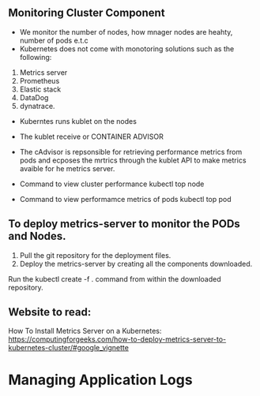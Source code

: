 ## Monitoring Cluster Component 
* We monitor the number of nodes, how mnager nodes are heahty, number of pods e.t.c 
* Kubernetes does not come with monotoring solutions such as the following:
1. Metrics server 
2. Prometheus 
3. Elastic stack 
4. DataDog 
4. dynatrace.  

* Kuberntes runs kublet on the nodes 
* The kublet receive or CONTAINER ADVISOR 
* The cAdvisor is repsonsible for retrieving performance metrics from pods and ecposes the mrtrics through the kublet API to make metrics avaible for he metrics server. 

* Command to view cluster performance 
kubectl top node 

* Command to view performamce metrics of pods 
kubectl top pod 

## To deploy metrics-server to monitor the PODs and Nodes. 
1. Pull the git repository for the deployment files.
2. Deploy the metrics-server by creating all the components downloaded.

Run the kubectl create -f . command from within the downloaded repository.

## Website to read:
 How To Install Metrics Server on a Kubernetes:
 https://computingforgeeks.com/how-to-deploy-metrics-server-to-kubernetes-cluster/#google_vignette

# Managing Application Logs 
